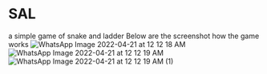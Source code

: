 # SAL
a simple game of snake and ladder
Below are the screenshot how the game works
![WhatsApp Image 2022-04-21 at 12 12 18 AM](https://user-images.githubusercontent.com/104097341/164301227-2e0a46ec-5b9a-4a10-87a4-b5c92fca2442.jpeg)
![WhatsApp Image 2022-04-21 at 12 12 19 AM](https://user-images.githubusercontent.com/104097341/164301251-6c1cd1aa-1c4c-413b-97e8-9ba5b190b28d.jpeg)
![WhatsApp Image 2022-04-21 at 12 12 19 AM (1)](https://user-images.githubusercontent.com/104097341/164301274-c5bd9546-2c16-42d9-9dee-f10ca8f1e4a0.jpeg)

